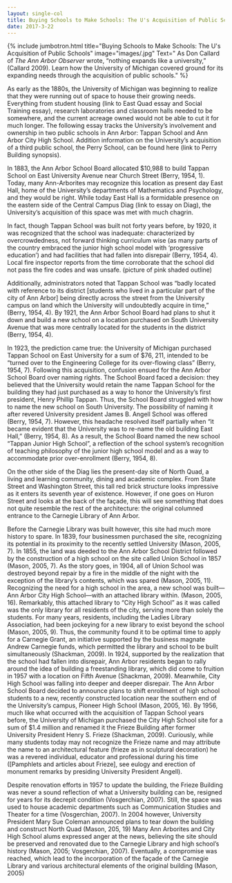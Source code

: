 ```yaml
---
layout: single-col
title: Buying Schools to Make Schools: The U's Acquisition of Public Schools
date: 2017-3-22
---
```


{% include jumbotron.html
title="Buying Schools to Make Schools: The U's Acquisition of Public Schools"
image="images/.jpg"
Text=" As Don Callard of _The Ann Arbor Observer_ wrote, “nothing expands like a university,” (Callard 2009). Learn how the University of Michigan covered ground for its expanding needs through the acquisition of public schools."
%}



As early as the 1880s, the University of Michigan was beginning to realize that they were running out of space to house their growing needs. Everything from student housing (link to East Quad essay and Social Training essay), research laboratories and classroom halls needed to be somewhere, and the current acreage owned would not be able to cut it for much longer. The following essay tracks the University’s involvement and ownership in two public schools in Ann Arbor: Tappan School and Ann Arbor City High School. Addition information on the University’s acquisition of a third public school, the Perry School, can be found here (link to Perry Building synopsis).

In 1883, the Ann Arbor School Board allocated $10,988 to build Tappan School on East University Avenue near Church Street (Berry, 1954, 1). Today, many Ann-Arborites may recognize this location as present day East Hall, home of the University’s departments of Mathematics and Psychology, and they would be right. While today East Hall is a formidable presence on the eastern side of the Central Campus Diag (link to essay on Diag), the University’s acquisition of this space was met with much chagrin.

In fact, though Tappan School was built not forty years before, by 1920, it was recognized that the school was inadequate: characterized by overcrowdedness, not forward thinking curriculum wise (as many parts of the country embraced the junior high school model with ‘progressive education’) and had facilities that had fallen into disrepair (Berry, 1954, 4). Local fire inspector reports from the time corroborate that the school did not pass the fire codes and was unsafe. (picture of pink shaded outline)



Additionally, administrators noted that Tappan School was “badly located with reference to its district [students who lived in a particular part of the city of Ann Arbor] being directly across the street from the University campus on land which the University will undoubtedly acquire in time,” (Berry, 1954, 4). By 1921, the Ann Arbor School Board had plans to shut it down and build a new school on a location purchased on South University Avenue that was more centrally located for the students in the district (Berry, 1954, 4).

In 1923, the prediction came true: the University of Michigan purchased Tappan School on East University for a sum of $76, 211, intended to be “turned over to the Engineering College for its over-flowing class” (Berry, 1954, 7). Following this acquisition, confusion ensued for the Ann Arbor School Board over naming rights. The School Board faced a decision: they believed that the University would retain the name Tappan School for the building they had just purchased as a way to honor the University’s first president, Henry Phillip Tappan. Thus, the School Board struggled with how to name the new school on South University. The possibility of naming it after revered University president James B. Angell School was offered (Berry, 1954, 7). However, this headache resolved itself partially when “it became evident that the University was to re-name the old building East Hall,” (Berry, 1954, 8). As a result, the School Board named the new school “Tappan Junior High School”, a reflection of the school system’s recognition of teaching philosophy of the junior high school model and as a way to accommodate prior over-enrollment (Berry, 1954, 8).

On the other side of the Diag lies the present-day site of North Quad, a living and learning community, dining and academic complex. From State Street and Washington Street, this tall red brick structure looks impressive as it enters its seventh year of existence. However, if one goes on Huron Street and looks at the back of the façade, this will see something that does not quite resemble the rest of the architecture: the original columned entrance to the Carnegie Library of Ann Arbor.

Before the Carnegie Library was built however, this site had much more history to spare. In 1839, four businessmen purchased the site, recognizing its potential in its proximity to the recently settled University (Mason, 2005, 7). In 1855, the land was deeded to the Ann Arbor School District followed by the construction of a high school on the site called Union School in 1857 (Mason, 2005, 7). As the story goes, in 1904, all of Union School was destroyed beyond repair by a fire in the middle of the night with the exception of the library’s contents, which was spared (Mason, 2005, 11). Recognizing the need for a high school in the area, a new school was built—Ann Arbor City High School—with an attached library within. (Mason, 2005, 16).
Remarkably, this attached library to “City High School” as it was called was the only library for all residents of the city, serving more than solely the students. For many years, residents, including the Ladies Library Association, had been jockeying for a new library to exist beyond the school (Mason, 2005, 9). Thus, the community found it to be optimal time to apply for a Carnegie Grant, an initiative supported by the business magnate Andrew Carnegie funds, which permitted the library and school to be built simultaneously (Shackman, 2009). In 1924, supported by the realization that the school had fallen into disrepair, Ann Arbor residents began to rally around the idea of building a freestanding library, which did come to fruition in 1957 with a location on Fifth Avenue (Shackman, 2009).
Meanwhile, City High School was falling into deeper and deeper disrepair. The Ann Arbor School Board decided to announce plans to shift enrollment of high school students to a new, recently constructed location near the southern end of the University’s campus, Pioneer High School (Mason, 2005, 16). By 1956, much like what occurred with the acquisition of Tappan School years before, the University of Michigan purchased the City High School site for a sum of $1.4 million and renamed it the Frieze Building after former University President Henry S. Frieze (Shackman, 2009). Curiously, while many students today may not recognize the Frieze name and may attribute the name to an architectural feature (frieze as in sculptural decoration) he was a revered individual, educator and professional during his time ([Pamphlets and articles about Frieze], see eulogy and erection of monument remarks by presiding University President Angell).

Despite renovation efforts in 1957 to update the building, the Frieze Building was never a sound reflection of what a University building can be, resigned for years for its decrepit condition (Vosgerchian, 2007). Still, the space was used to house academic departments such as Communication Studies and Theater for a time (Vosgerchian, 2007). In 2004 however, University President Mary Sue Coleman announced plans to tear down the building and construct North Quad (Mason, 205, 19) Many Ann Arborites and City High School alums expressed anger at the news, believing the site should be preserved and renovated due to the Carnegie Library and high school’s history (Mason, 2005; Vosgerchian, 2007). Eventually, a compromise was reached, which lead to the incorporation of the façade of the Carnegie Library and various architectural elements of the original building (Mason, 2005)
